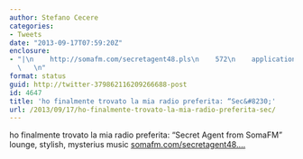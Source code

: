 ```yaml
---
author: Stefano Cecere
categories:
- Tweets
date: "2013-09-17T07:59:20Z"
enclosure:
- "|\n    http://somafm.com/secretagent48.pls\n    572\n    application/vnd.apple.pages\n
  \   \n"
format: status
guid: http://twitter-379862116209266688-post
id: 4647
title: 'ho finalmente trovato la mia radio preferita: “Sec&#8230;'
url: /2013/09/17/ho-finalmente-trovato-la-mia-radio-preferita-sec/
---
```


ho finalmente trovato la mia radio preferita: “Secret Agent from SomaFM” lounge, stylish, mysterius music [somafm.com/secretagent48.…](http://somafm.com/secretagent48.pls)